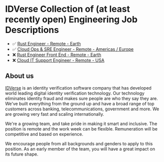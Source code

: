 # IDVerse Collection of (at least recently open) Engineering Job Descriptions

- :white_check_mark: [Rust Engineer - Remote - Earth](./rust-engineer.md)
- :white_check_mark: [Cloud Ops & SRE Engineer - Remote - Americas / Europe](./cloud-ops-sre-engineer-americas-europe.md)
- :x: [Rust Engineer Front End - Remote - Earth](./rust-engineer-front-end.md)
- :x: [Cloud IT Support Engineer - Remote - USA](./cloud-it-support-engineer-usa.md)

## About us

[IDVerse](https://idverse.com) is an identity verification software company that has developed world leading digital identity verification technology. Our technology eliminates identity fraud and makes sure people are who they say they are.
We've built everything from the ground up and have a broad range of top customers across banking, telecommunications, government and more. We are growing very fast and scaling internationally.

We're a growing team, and take pride in making it smart and inclusive.
The position is remote and the work week can be flexible.
Remuneration will be competitive and based on experience.

We encourage people from all backgrounds and genders to apply to this position. As an early member of the team, you will have a great impact on its future shape.

